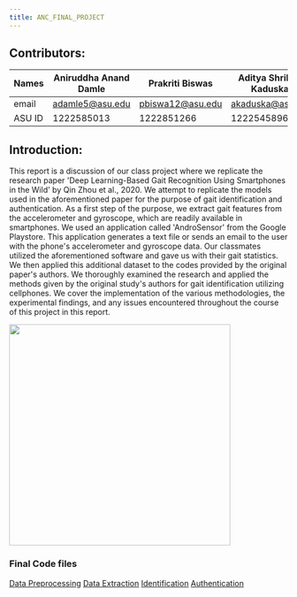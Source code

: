 ```yaml
---
title: ANC_FINAL_PROJECT
---
```


## Contributors:
| Names | Aniruddha Anand Damle | Prakriti Biswas | Aditya Shrikant Kaduskar |
|-------|-----------------------|-----------------|--------------------------|
| email | adamle5@asu.edu       | pbiswa12@asu.edu| akaduska@asu.edu         |
| ASU ID| 1222585013            | 1222851266      | 1222545896               |

## Introduction:
This report is a discussion of our class project where we replicate the research paper 'Deep Learning-Based Gait Recognition
Using Smartphones in the Wild' by Qin Zhou et al., 2020. We attempt to replicate the models used in the aforementioned paper for the purpose of gait identification and authentication. As a first step of the purpose, we extract gait features from the accelerometer and gyroscope, which are readily available in smartphones. We used an application called 'AndroSensor' from the Google Playstore. This application generates a text file or sends an email to the user with the phone's accelerometer and gyroscope data. Our classmates utilized the aforementioned software and gave us with their gait statistics. We then applied this additional dataset to the codes provided by the original paper's authors. We thoroughly examined the research and applied the methods given by the original study's authors for gait identification utilizing cellphones. We cover the implementation of the various methodologies, the experimental findings, and any issues encountered throughout the course of this project in this report.

<img src="https://media.giphy.com/media/Ejl1GWbk00HtkxH40h/giphy.gif" width="400"/>

### Final Code files
[Data Preprocessing](/04_Software/04_Release/Gait-Recognition/00_data_preprocessing/data_preprocessing.md)
[Data Extraction](/04_Software/04_Release/Gait-Recognition/01_gait_extraction/gait_extraction.md)
[Identification](/04_Software/04_Release/Gait-Recognition/02_identification/identification.md)
[Authentication](/04_Software/04_Release/Gait-Recognition/03_authentication/authentication.md)
